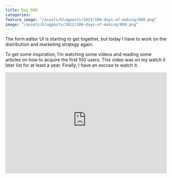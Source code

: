```yaml
---
title: Day 009
categories:
feature_image: "/assets/blogposts/2022/100-days-of-making/009.png"
image: "/assets/blogposts/2022/100-days-of-making/009.png"
---
```


The form editor UI is starting to get together, but today I have to work on the distribution and marketing strategy again.

<!-- more -->

To get some inspiration, I’m watching some videos and reading some articles on how to acquire the first 100 users. This video was on my watch it later list for at least a year. Finally, I have an excuse to watch it.

<iframe width="100%" height="315" src="https://www.youtube-nocookie.com/embed/syTGYFlVHm4" title="YouTube video player" frameborder="0" allow="accelerometer; autoplay; clipboard-write; encrypted-media; gyroscope; picture-in-picture" allowfullscreen></iframe>
